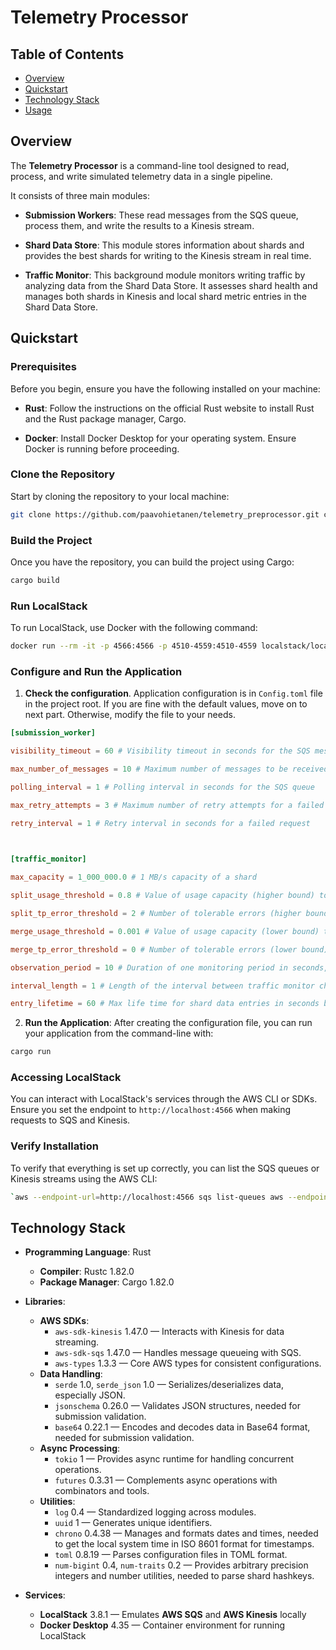 # Telemetry Processor


## Table of Contents

- [Overview](#Overview)
- [Quickstart](#quickstart)
- [Technology Stack](#Technology-Stack)
- [Usage](#usage)


## Overview

The **Telemetry Processor** is a command-line tool designed to read, process, and write simulated telemetry data in a single pipeline.

It consists of three main modules:

- **Submission Workers**: These read messages from the SQS queue, process them, and write the results to a Kinesis stream.
    
- **Shard Data Store**: This module stores information about shards and provides the best shards for writing to the Kinesis stream in real time.
    
- **Traffic Monitor**: This background module monitors writing traffic by analyzing data from the Shard Data Store. It assesses shard health and manages both shards in Kinesis and local shard metric entries in the Shard Data Store.


## Quickstart

### Prerequisites

Before you begin, ensure you have the following installed on your machine:

- **Rust**: Follow the instructions on the official Rust website to install Rust and the Rust package manager, Cargo.

- **Docker**: Install Docker Desktop for your operating system. Ensure Docker is running before proceeding.

### Clone the Repository

Start by cloning the repository to your local machine:

```Bash
git clone https://github.com/paavohietanen/telemetry_preprocessor.git cd telemetry-processor
```

### Build the Project

Once you have the repository, you can build the project using Cargo:

```Bash
cargo build
```

### Run LocalStack

To run LocalStack, use Docker with the following command:

```Bash
docker run --rm -it -p 4566:4566 -p 4510-4559:4510-4559 localstack/localstack:3.8.1
```

### Configure and Run the Application

1. **Check the configuration**. Application configuration is in `Config.toml` file in the project root. If you are fine with the default values, move on to next part. Otherwise, modify the file to your needs.

```toml
[submission_worker]

visibility_timeout = 60 # Visibility timeout in seconds for the SQS message

max_number_of_messages = 10 # Maximum number of messages to be received from SQS with one request

polling_interval = 1 # Polling interval in seconds for the SQS queue

max_retry_attempts = 3 # Maximum number of retry attempts for a failed request

retry_interval = 1 # Retry interval in seconds for a failed request

  

[traffic_monitor]

max_capacity = 1_000_000.0 # 1 MB/s capacity of a shard

split_usage_threshold = 0.8 # Value of usage capacity (higher bound) to trigger a shard split

split_tp_error_threshold = 2 # Number of tolerable errors (higher bound) during a monitoring period to trigger a shard split

merge_usage_threshold = 0.001 # Value of usage capacity (lower bound) to trigger a shard merge

merge_tp_error_threshold = 0 # Number of tolerable errors (lower bound) during a monitoring period to trigger a shard merge

observation_period = 10 # Duration of one monitoring period in seconds, from where the traffic monitor will consider the usage and errors

interval_length = 1 # Length of the interval between traffic monitor checks in seconds

entry_lifetime = 60 # Max life time for shard data entries in seconds before the traffic monitor removes them
```

2. **Run the Application**: After creating the configuration file, you can run your application from the command-line with:

```Bash
cargo run
```

### Accessing LocalStack

You can interact with LocalStack's services through the AWS CLI or SDKs. Ensure you set the endpoint to `http://localhost:4566` when making requests to SQS and Kinesis.

### Verify Installation

To verify that everything is set up correctly, you can list the SQS queues or Kinesis streams using the AWS CLI:

```Bash
`aws --endpoint-url=http://localhost:4566 sqs list-queues aws --endpoint-url=http://localhost:4566 kinesis list-streams`
```


## Technology Stack

- **Programming Language**: Rust
    - **Compiler**: Rustc 1.82.0
    - **Package Manager**: Cargo 1.82.0

- **Libraries**:
    - **AWS SDKs**:
        - `aws-sdk-kinesis` 1.47.0 — Interacts with Kinesis for data streaming.
        - `aws-sdk-sqs` 1.47.0 — Handles message queueing with SQS.
        - `aws-types` 1.3.3 — Core AWS types for consistent configurations.
    - **Data Handling**:
        - `serde` 1.0, `serde_json` 1.0 — Serializes/deserializes data, especially JSON.
        - `jsonschema` 0.26.0 — Validates JSON structures, needed for submission validation.
        - `base64` 0.22.1 — Encodes and decodes data in Base64 format, needed for submission validation.
    - **Async Processing**:
        - `tokio` 1 — Provides async runtime for handling concurrent operations.
        - `futures` 0.3.31 — Complements async operations with combinators and tools.
    - **Utilities**:
        - `log` 0.4 — Standardized logging across modules.
        - `uuid` 1 — Generates unique identifiers.
        - `chrono` 0.4.38 — Manages and formats dates and times, needed to get the local system time in ISO 8601 format for timestamps.
        - `toml` 0.8.19 — Parses configuration files in TOML format.
        - `num-bigint` 0.4, `num-traits` 0.2 — Provides arbitrary precision integers and number utilities, needed to parse shard hashkeys.
    
- **Services**:
	- **LocalStack** 3.8.1 — Emulates **AWS SQS** and **AWS Kinesis** locally
	- **Docker Desktop** 4.35 — Container environment for running LocalStack

